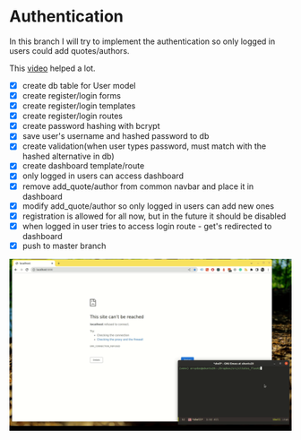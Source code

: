 # Authentication

In this branch I will try to implement the authentication so only
logged in users could add quotes/authors.

This
[video](https://www.youtube.com/watch?v=71EU8gnZqZQ&ab_channel=ArpanNeupane)
helped a lot.

- [x] create db table for User model
- [x] create register/login forms
- [x] create register/login templates
- [x] create register/login routes
- [x] create password hashing with bcrypt
- [x] save user's username and hashed password to db
- [x] create validation(when user types password, must match with the
      hashed alternative in db)
- [x] create dashboard template/route
- [x] only logged in users can access dashboard
- [x] remove add_quote/author from common navbar and place it in dashboard
- [x] modify add_quote/author so only logged in users can add new ones
- [x] registration is allowed for all now, but in the future it should be
      disabled
- [x] when logged in user tries to access login route - get's
      redirected to dashboard
- [x] push to master branch

![demo](./demo.gif "demo of the branch")
